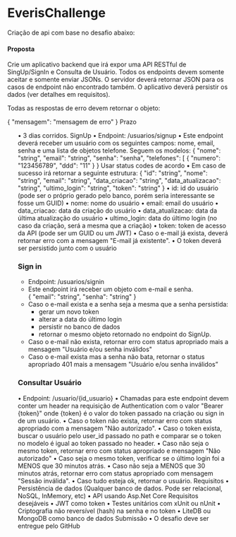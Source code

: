 # EverisChallenge
Criação de api com base no desafio abaixo:

<h4>Proposta</h4>
<p>Crie um aplicativo backend que irá expor uma API RESTful de SingUp/SignIn e
Consulta de Usuário.
Todos os endpoints devem somente aceitar e somente enviar JSONs. O servidor
deverá retornar JSON para os casos de endpoint não encontrado também.
O aplicativo deverá persistir os dados (ver detalhes em requisitos).</p>
<p>Todas as respostas de erro devem retornar o objeto:</p>
{
 "mensagem": "mensagem de erro"
}
Prazo
<ul>
• 3 dias corridos.
SignUp
• Endpoint: /usuarios/signup
• Este endpoint deverá receber um usuário com os seguintes campos: nome,
email, senha e uma lista de objetos telefone. Seguem os modelos:
{
 "nome": "string",
 "email": "string",
 "senha": "senha",
 "telefones": [
 {
 "numero": "123456789",
 "ddd": "11"
 }
}
Usar status codes de acordo
• Em caso de sucesso irá retornar a seguinte estrutura:
{
 "id": "string",
 "nome": "string",
 "email": "string",
 "data_criacao": "string",
 "data_atualizacao": "string",
 "ultimo_login": "string",
 "token": "string"
}
• id: id do usuário (pode ser o próprio gerado pelo banco, porém seria
interessante se fosse um GUID)
• nome: nome do usuário
• email: email do usuário
• data_criacao: data da criação do usuário
• data_atualizacao: data da última atualização do usuário
• ultimo_login: data do último login (no caso da criação, será a mesma que a
criação)
• token: token de acesso da API (pode ser um GUID ou um JWT)
• Caso o e-mail já exista, deverá retornar erro com a mensagem "E-mail já
existente".
• O token deverá ser persistido junto com o usuário
 <h3>Sign in</h3>
 <ul>
<li>Endpoint: /usuarios/signin</li>
<li>Este endpoint irá receber um objeto com e-mail e senha.</li>
{
 "email": "string",
 "senha": "string"
}
  
<li>Caso o e-mail exista e a senha seja a mesma que a senha persistida:
<ul>
<li>gerar um novo token</li>
<li>alterar a data do último login</li>
<li>persistir no banco de dados</li>
<li>retornar o mesmo objeto retornado no endpoint do SignUp.</li>
  </ul>
 </li>
<li> Caso o e-mail não exista, retornar erro com status apropriado mais a mensagem
 "Usuário e/ou senha inválidos"</li>
<li>Caso o e-mail exista mas a senha não bata, retornar o status apropriado 401
 mais a mensagem "Usuário e/ou senha inválidos”</li>
 </ul>
 <h3>Consultar Usuário</h3>
• Endpoint: /usuario/{id_usuario}
• Chamadas para este endpoint devem conter um header na requisição de
Authentication com o valor "Bearer {token}" onde {token} é o valor do token
passado na criação ou sign in de um usuário.
• Caso o token não exista, retornar erro com status apropriado com a mensagem
"Não autorizado".
• Caso o token exista, buscar o usuário pelo user_id passado no path e comparar
se o token no modelo é igual ao token passado no header.
• Caso não seja o mesmo token, retornar erro com status apropriado e mensagem
"Não autorizado"
• Caso seja o mesmo token, verificar se o último login foi a MENOS que 30
minutos atrás.
• Caso não seja a MENOS que 30 minutos atrás, retornar erro com status
apropriado com mensagem "Sessão inválida".
• Caso tudo esteja ok, retornar o usuário.
Requisitos
• Persistência de dados (Qualquer banco de dados. Pode ser relacional, NoSQL,
InMemory, etc)
• API usando Asp.Net Core
Requisitos desejáveis
• JWT como token
• Testes unitários com xUnit ou nUnit
• Criptografia não reversível (hash) na senha e no token
• LiteDB ou MongoDB como banco de dados
Submissão
• O desafio deve ser entregue pelo GitHub
